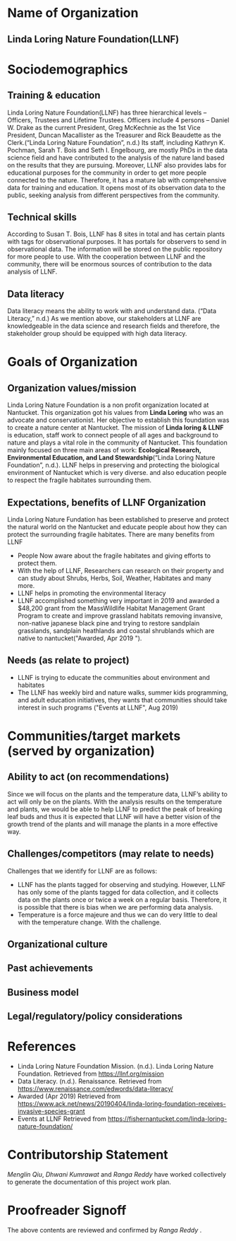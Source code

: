 # Name of Organization
## Linda Loring Nature Foundation(LLNF)

# Sociodemographics
## Training & education
Linda Loring Nature Foundation(LLNF) has three hierarchical levels – Officers, Trustees and Lifetime Trustees. Officers include 4 persons – Daniel W. Drake as the current President, Greg McKechnie as the 1st Vice President, Duncan Macallister as the Treasurer and Rick Beaudette as the Clerk.(“Linda Loring Nature Foundation”, n.d.)  Its staff, including Kathryn K. Pochman, Sarah T. Bois and Seth I. Engelbourg, are mostly PhDs in the data science field and have contributed to the analysis of the nature land based on the results that they are pursuing. Moreover, LLNF also provides labs for educational purposes for the community in order to get more people connected to the nature. Therefore, it has a mature lab with comprehensive data for training and education. It opens most of its observation data to the public, seeking analysis from different perspectives from the community. 

## Technical skills
According to Susan T. Bois, LLNF has 8 sites in total and has certain plants with tags for observational purposes. It has portals for observers to send in observational data. The information will be stored on the public repository for more people to use. With the cooperation between LLNF and the community, there will be enormous sources of contribution to the data analysis of LLNF.

## Data literacy
Data literacy means the ability to work with and understand data. (“Data Literacy,” n.d.) As we mention above, our stakeholders at LLNF are knowledgeable in the data science and research fields and therefore, the stakeholder group should be equipped with high data literacy.


# Goals of Organization
## Organization values/mission
Linda Loring Nature Foundation is a non profit organization located at Nantucket. This organization got his values from **Linda Loring** who was an advocate and conservationist. Her objective to establish this foundation was to create a nature center at Nantucket.
The mission of **Linda loring & LLNF** is education, staff work to connect people of all ages and background to nature and plays a vital role in the community of Nantucket. This foundation mainly focused on three main areas of work: **Ecological Research, Environmental Education, and Land Stewardship**(“Linda Loring Nature Foundation”, n.d.). LLNF helps in preserving and protecting the biological environment of Nantucket which is very diverse.
 and also education people to respect the fragile habitates surrounding them.
 
## Expectations, benefits of LLNF Organization
Linda Loring Nature Fundation has been established to preserve and protect the natural world on the Nantucket and educate people about how they can protect the surrounding fragile habitates.
There are many benefits from LLNF
* People Now aware about the fragile habitates and giving efforts to protect them.
* With the help of LLNF, Researchers can research on their property and can study about Shrubs, Herbs, Soil, Weather, Habitates and many more.
* LLNF helps in promoting the environmental literacy
* LLNF accomplished something very important in 2019 and awarded a $48,200 grant from the MassWildlife Habitat Management Grant Program  to create and improve grassland habitats removing invansive, non-native japanese black pine and trying to restore sandplain grasslands, sandplain heathlands and coastal shrublands which are native to nantucket("Awarded, Apr 2019 ").

## Needs (as relate to project)
* LLNF is trying to educate the communities about environment and habitates
* The LLNF has weekly bird and nature walks, summer kids programming, and adult education initiatives, they wants that communities should take interest in such programs ("Events at LLNF", Aug 2019)

# Communities/target markets (served by organization)

## Ability to act (on recommendations)
Since we will focus on the plants and the temperature data, LLNF’s ability to act will only be on the plants. With the analysis results on the temperature and plants, we would be able to help LLNF to predict the peak of breaking leaf buds and thus it is expected that LLNF will have a better vision of the growth trend of the plants and will manage the plants in a more effective way. 

## Challenges/competitors (may relate to needs)
Challenges that we identify for LLNF are as follows:
* LLNF has the plants tagged for observing and studying. However, LLNF has only some of the plants tagged for data collection, and it collects data on the plants once or twice a week on a regular basis. Therefore, it is possible that there is bias when we are performing data analysis.
* Temperature is a force majeure and thus we can do very little to deal with the temperature change. With the challenge.

## Organizational culture
## Past achievements
## Business model
## Legal/regulatory/policy considerations
# References
* Linda Loring Nature Foundation Mission. (n.d.). Linda Loring Nature Foundation. Retrieved from https://llnf.org/mission
* Data Literacy. (n.d.). Renaissance. Retrieved from https://www.renaissance.com/edwords/data-literacy/
* Awarded (Apr 2019) Retrieved from https://www.ack.net/news/20190404/linda-loring-foundation-receives-invasive-species-grant
* Events at LLNF Retrieved from https://fishernantucket.com/linda-loring-nature-foundation/

# Contributorship Statement
_Menglin Qiu_, _Dhwani Kumrawat_ and _Ranga Reddy_ have worked collectively to generate the documentation of this project work plan.

# Proofreader Signoff
The above contents are reviewed and confirmed by _Ranga Reddy_  .
